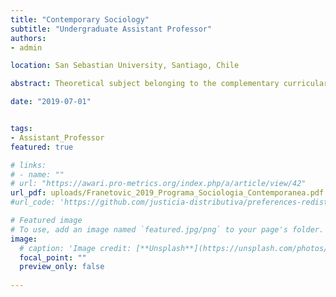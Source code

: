 ```yaml
---
title: "Contemporary Sociology"
subtitle: "Undergraduate Assistant Professor"
authors:
- admin

location: San Sebastian University, Santiago, Chile

abstract: Theoretical subject belonging to the complementary curricular line, taught in the second semester of the course. The student will review the main theoretical currents that shape universal sociology since the beginning of the 20th century, through macro and micro-sociological perspectives, as well as from approaches that attempt to demonstrate or overcome the tension between individual agency and social structure. At the end of the course, students will be able to explain contemporary sociological currents relating them to current social problems.

date: "2019-07-01"


tags:
- Assistant_Professor
featured: true

# links:
# - name: ""
# url: "https://awari.pro-metrics.org/index.php/a/article/view/42"
url_pdf: uploads/Franetovic_2019_Programa_Sociologia_Contemporanea.pdf
#url_code: 'https://github.com/justicia-distributiva/preferences-redistribution-LA'

# Featured image
# To use, add an image named `featured.jpg/png` to your page's folder. 
image:
  # caption: 'Image credit: [**Unsplash**](https://unsplash.com/photos/jdD8gXaTZsc)'
  focal_point: ""
  preview_only: false
  
---
```

